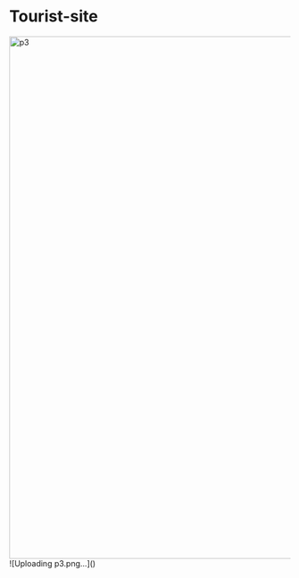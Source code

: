 # Tourist-site
<img width="937" alt="p3" src="https://github.com/user-attachments/assets/6e091821-ec25-4ba9-9bc7-8f0ac18f2667">
![Uploading p3.png…]()
